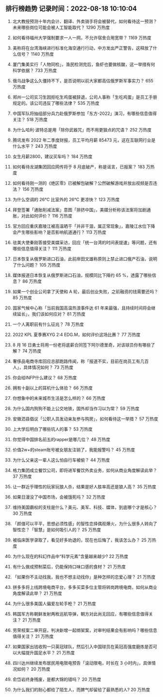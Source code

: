 
## 排行榜趋势 记录时间：2022-08-18 10:10:04
  
  1. 北大教授预测十年内会计、翻译、外卖骑手将会被替代，如何看待这一预测？未来哪些岗位可能会被人工智能取代？ 1290 万热度
    
  2. 如何看待福州大学强制要求一人一网，不允许宿舍合用宽带？ 1169 万热度
    
  3. 美称将在台湾海峡进行标准化海空通行行动，中方发出严正警告，这释放了什么信号？ 1140 万热度
    
  4. 厦门集美实行「人物同检」，渔民检测完后，鱼虾也要做核酸，这一举措有何科学依据？ 733 万热度
    
  5. 俄乌战争这么久僵持不下，是否说明以前大家都高估俄罗斯军事实力？ 655 万热度
    
  6. 郑州一公司实习生因拒吃生鸡蛋被辞退，公司人事称「生吃鸡蛋」是员工手册规定的。该公司违反了哪些法律？ 535 万热度
    
  7. 中国军队将抽组部分兵力赴俄罗斯参加「东方-2022」演习，有哪些信息值得关注？ 518 万热度
    
  8. 为什么哈利·波特总是用「除你武器咒」而不用更狠点的咒语？ 252 万热度
    
  9. 腾讯发布 2022 年二季度财报，员工平均月薪 85473 元，这在互联网行业是什么水平？ 243 万热度
    
  10. 女生月薪2800，建议买车吗？ 184 万热度
    
  11. 如何看待龙湖集团回应网传将于 8 月底破产，称是谣言，已报案？ 183 万热度
    
  12. 如何看待刚一测的《绝区零》已被解包破解？公然破解游戏并放出视频是否违法？ 156 万热度
    
  13. 为什么空调的 26℃ 比室外的 26℃ 更凉快？ 123 万热度
    
  14. 拜登签署「通胀削减法案」意图「排挤中国」，美媒分析称该法案将加剧通胀，对此如何评价？ 116 万热度
    
  15. 官方回应重庆嘉陵江被高温晒干「并非干涸，属正常现象」，嘉陵江水位下降会产生哪些影响？是否影响航道通行？ 113 万热度
    
  16. 驻美大使秦刚答接受美媒采访，回应「统一台湾的时间表提速」等问题，还有哪些信息值得关注？ 111 万热度
    
  17. 日本恢复从俄罗斯进口石油，此前岸田文雄称原则上禁止进口俄产石油，说明了什么问题？ 105 万热度
    
  18. 媒体报道日本恢复从俄罗斯进口石油，规模同比下降约 65 %，透露了哪些信息？ 86 万热度
    
  19. 如果一个创业公司拿了天使和 A 轮，最后创业失败，之前融资的钱需要还吗？ 85 万热度
    
  20. 国家气候中心称「当前我国高温热浪事件达 61 年来最强，且持续时间将会继续延长」，我们该如何应对？ 81 万热度
    
  21. 一个人离职前有什么征兆？ 78 万热度
    
  22. 2022 KPL 夏季赛XYG 2:4 EDG.M，如何评价这场比赛？ 77 万热度
    
  23. 8 月 16 日勇士将用一份老将底薪合同签下阿尔德里奇，对该球员你有哪些了解？ 74 万热度
    
  24. 奢侈品电商寺库回应总部跑路传闻，称「报道不实，目前在岗员工有几百人」，具体情况如何？ 73 万热度
    
  25. 你会给INFP什么建议？ 68 万热度
    
  26. 拥有十副以上的耳机什么体验？ 66 万热度
    
  27. 你想象中的未来城市生活是怎么样的？ 66 万热度
    
  28. 为什么国内狗狗不能上公交地铁，国外却当作习以为常？ 59 万热度
    
  29. 安徽泗县倡议「公职人员发动亲友参与购房」，如何看待这一举措？ 57 万热度
    
  30. 上大学后明白了哪些坑人的事？ 53 万热度
    
  31. 你觉得中国排名前五的rapper是哪几位？ 48 万热度
    
  32. 价值2w+的steam账号被女朋友注销了，我能报警吗？ 45 万热度
    
  33. 为什么父亲这一辈人这么怕自行车被偷？ 44 万热度
    
  34. 格力集团成立餐饮公司，即将进军餐饮外卖业务，如何从商业角度解读此举？ 37 万热度
    
  35. 让一群近乎理性的玩家玩狼人杀，结果是好人胜率高还是狼人高？ 35 万热度
    
  36. 如果日漫没了中国市场，会被饿死吗？ 32 万热度
    
  37. 维持美国霸权的支柱是什么？美元、美军、科技、媒体，到底哪个才是核心？ 30 万热度
    
  38. 「颜值可以平平，思想必须性感」的智性恋择偶观爆火，为什么很多人转向了智性恋？「智慧」是如何吸引人的？ 25 万热度
    
  39. 被临床医学录取了，看见好多劝退的，现在也后悔了，我该怎么办？ 25 万热度
    
  40. 为什么现在的科幻作品中“科学元素”含量越来越少? 22 万热度
    
  41. 有什么做成预制菜后，仍能保持口味口感的食材？ 21 万热度
    
  42. 「如果你不主动找我，我也不想主动找你」是种怎样的恋爱心理？ 21 万热度
    
  43. 拼多多将上线跨境电商平台，多多买菜多位主管将转岗跨境电商，如何从商业角度解读此举？ 21 万热度
    
  44. 为什么很多美国人偏爱左轮手枪？ 21 万热度
    
  45. 韩国军方称朝鲜发射两枚巡航导弹，朝方对此尚无回应，有哪些信息值得关注？ 21 万热度
    
  46. 劳荣枝案二审开庭，判决新增一起绑架案，对审判结果会有影响吗？哪些信息值得关注？ 21 万热度
    
  47. 如果国家出钱收购一只英冠球队，然后引入中国球员在英冠高强度磨炼是否可以大幅提升国足水平？ 21 万热度
    
  48. 四川达州继续发布居民用电限电预告「滚动限电，时长在 3 小时内」，具体情况如何？ 20 万热度
    
  49. 俞岱岩终身残废，是都大锦的错吗？ 20 万热度
    
  50. 为什么我们的耐心都给了陌生人，而脾气却留给了最熟悉的人? 20 万热度
    